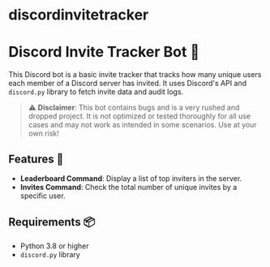# discordinvitetracker
# Discord Invite Tracker Bot 🚀

This Discord bot is a basic invite tracker that tracks how many unique users each member of a Discord server has invited. It uses Discord's API and `discord.py` library to fetch invite data and audit logs.

> ⚠️ **Disclaimer**: This bot contains bugs and is a very rushed and dropped project. It is not optimized or tested thoroughly for all use cases and may not work as intended in some scenarios. Use at your own risk!

## Features 🌟
- **Leaderboard Command**: Display a list of top inviters in the server.
- **Invites Command**: Check the total number of unique invites by a specific user.

## Requirements 📦
- Python 3.8 or higher
- `discord.py` library

